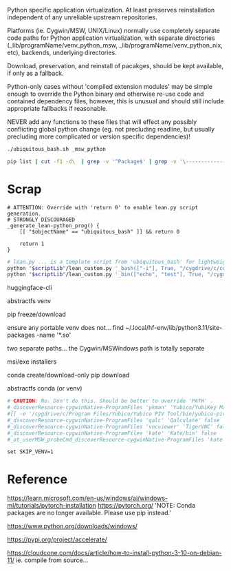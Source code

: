 
Python specific application virtualization. At least preserves reinstallation independent of any unreliable upstream repositories.  

Platforms (ie. Cygwin/MSW, UNIX/Linux) normally use completely separate code paths for Python application virtualization, with separate directories (_lib/programName/venv_python_msw, _lib/programName/venv_python_nix, etc), backends, underlying directories.

Download, preservation, and reinstall of pacakges, should be kept available, if only as a fallback.

Python-only cases without 'compiled extension modules' may be simple enough to override the Python binary and otherwise re-use code and contained dependency files, however, this is unusual and should still include appropriate fallbacks if reasonable.



NEVER add any functions to these files that will effect any possibly conflicting global python change (eg. not precluding readline, but usually precluding more complicated or version specific dependencies)!



```bash
./ubiquitous_bash.sh _msw_python
```

```bash
pip list | cut -f1 -d\  | grep -v '^Package$' | grep -v '\------------------'
```






# Scrap




```
# ATTENTION: Override with 'return 0' to enable lean.py script generation.
# STRONGLY DISCOURAGED
_generate_lean-python_prog() {
	[[ "$objectName" == "ubiquitous_bash" ]] && return 0
	
	return 1
}
```

```bash
# lean.py ... is a template script from 'ubiquitous_bash' for lightweight manual changes
python "$scriptLib"/lean_custom.py '_bash(["-i"], True, "/cygdrive/c/core/infrastructure/ubiquitous_bash/lean.sh")'
python "$scriptLib"/lean_custom.py '_bin(["echo", "test"], True, "/cygdrive/c/core/infrastructure/ubiquitous_bash/lean.sh")'
```




huggingface-cli

abstractfs venv

pip freeze/download

ensure any portable venv does not...
find ~/.local/hf-env/lib/python3.11/site-packages -name '*.so'



two separate paths... the Cygwin/MSWindows path is totally separate



msi/exe installers

conda create/download-only
pip download

abstractfs conda (or venv)


```bash
# CAUTION: No. Don't do this. Should be better to override 'PATH' .
#_discoverResource-cygwinNative-ProgramFiles 'ykman' 'Yubico/YubiKey Manager' false
#[[ -e '/cygdrive/c/Program Files/Yubico/Yubico PIV Tool/bin/yubico-piv-tool.exe' ]] && _discoverResource-cygwinNative-ProgramFiles 'yubico-piv-tool' 'Yubico/Yubico PIV Tool/bin' false
#_discoverResource-cygwinNative-ProgramFiles 'qalc' 'Qalculate' false
#_discoverResource-cygwinNative-ProgramFiles 'vncviewer' 'TigerVNC' false '_workaround_cygwin_tmux '
#_discoverResource-cygwinNative-ProgramFiles 'kate' 'Kate/bin' false
#_at_userMSW_probeCmd_discoverResource-cygwinNative-ProgramFiles 'kate' 'Kate/bin' false > /dev/null 2>&1
```


```batch
set SKIP_VENV=1
```


# Reference

https://learn.microsoft.com/en-us/windows/ai/windows-ml/tutorials/pytorch-installation
https://pytorch.org/
 'NOTE: Conda packages are no longer available. Please use pip instead.'

https://www.python.org/downloads/windows/


https://pypi.org/project/accelerate/



https://cloudcone.com/docs/article/how-to-install-python-3-10-on-debian-11/
 ie. compile from source...

